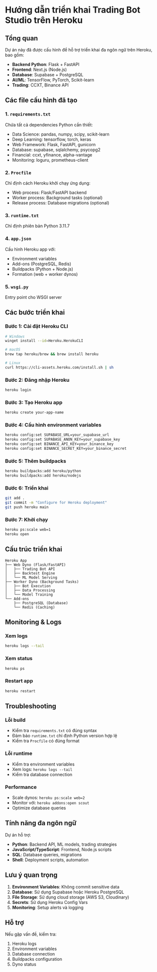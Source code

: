 # Hướng dẫn triển khai Trading Bot Studio trên Heroku

## Tổng quan
Dự án này đã được cấu hình để hỗ trợ triển khai đa ngôn ngữ trên Heroku, bao gồm:
- **Backend Python**: Flask + FastAPI
- **Frontend**: Next.js (Node.js)
- **Database**: Supabase + PostgreSQL
- **AI/ML**: TensorFlow, PyTorch, Scikit-learn
- **Trading**: CCXT, Binance API

## Các file cấu hình đã tạo

### 1. `requirements.txt`
Chứa tất cả dependencies Python cần thiết:
- Data Science: pandas, numpy, scipy, scikit-learn
- Deep Learning: tensorflow, torch, keras
- Web Framework: Flask, FastAPI, gunicorn
- Database: supabase, sqlalchemy, psycopg2
- Financial: ccxt, yfinance, alpha-vantage
- Monitoring: loguru, prometheus-client

### 2. `Procfile`
Chỉ định cách Heroku khởi chạy ứng dụng:
- Web process: Flask/FastAPI backend
- Worker process: Background tasks (optional)
- Release process: Database migrations (optional)

### 3. `runtime.txt`
Chỉ định phiên bản Python 3.11.7

### 4. `app.json`
Cấu hình Heroku app với:
- Environment variables
- Add-ons (PostgreSQL, Redis)
- Buildpacks (Python + Node.js)
- Formation (web + worker dynos)

### 5. `wsgi.py`
Entry point cho WSGI server

## Các bước triển khai

### Bước 1: Cài đặt Heroku CLI
```bash
# Windows
winget install --id=Heroku.HerokuCLI

# macOS
brew tap heroku/brew && brew install heroku

# Linux
curl https://cli-assets.heroku.com/install.sh | sh
```

### Bước 2: Đăng nhập Heroku
```bash
heroku login
```

### Bước 3: Tạo Heroku app
```bash
heroku create your-app-name
```

### Bước 4: Cấu hình environment variables
```bash
heroku config:set SUPABASE_URL=your_supabase_url
heroku config:set SUPABASE_ANON_KEY=your_supabase_key
heroku config:set BINANCE_API_KEY=your_binance_key
heroku config:set BINANCE_SECRET_KEY=your_binance_secret
```

### Bước 5: Thêm buildpacks
```bash
heroku buildpacks:add heroku/python
heroku buildpacks:add heroku/nodejs
```

### Bước 6: Triển khai
```bash
git add .
git commit -m "Configure for Heroku deployment"
git push heroku main
```

### Bước 7: Khởi chạy
```bash
heroku ps:scale web=1
heroku open
```

## Cấu trúc triển khai

```
Heroku App
├── Web Dyno (Flask/FastAPI)
│   ├── Trading Bot API
│   ├── Backtest Engine
│   └── ML Model Serving
├── Worker Dyno (Background Tasks)
│   ├── Bot Execution
│   ├── Data Processing
│   └── Model Training
└── Add-ons
    ├── PostgreSQL (Database)
    └── Redis (Caching)
```

## Monitoring & Logs

### Xem logs
```bash
heroku logs --tail
```

### Xem status
```bash
heroku ps
```

### Restart app
```bash
heroku restart
```

## Troubleshooting

### Lỗi build
- Kiểm tra `requirements.txt` có đúng syntax
- Đảm bảo `runtime.txt` chỉ định Python version hợp lệ
- Kiểm tra `Procfile` có đúng format

### Lỗi runtime
- Kiểm tra environment variables
- Xem logs: `heroku logs --tail`
- Kiểm tra database connection

### Performance
- Scale dynos: `heroku ps:scale web=2`
- Monitor với: `heroku addons:open scout`
- Optimize database queries

## Tính năng đa ngôn ngữ

Dự án hỗ trợ:
- **Python**: Backend API, ML models, trading strategies
- **JavaScript/TypeScript**: Frontend, Node.js scripts
- **SQL**: Database queries, migrations
- **Shell**: Deployment scripts, automation

## Lưu ý quan trọng

1. **Environment Variables**: Không commit sensitive data
2. **Database**: Sử dụng Supabase hoặc Heroku PostgreSQL
3. **File Storage**: Sử dụng cloud storage (AWS S3, Cloudinary)
4. **Secrets**: Sử dụng Heroku Config Vars
5. **Monitoring**: Setup alerts và logging

## Hỗ trợ

Nếu gặp vấn đề, kiểm tra:
1. Heroku logs
2. Environment variables
3. Database connection
4. Buildpacks configuration
5. Dyno status
